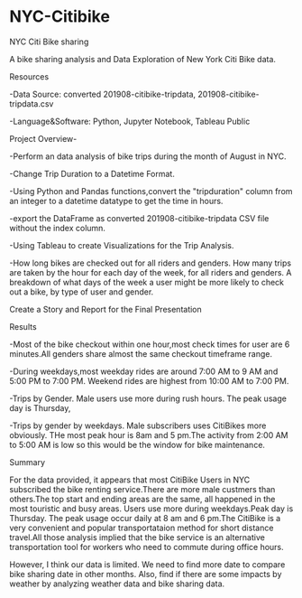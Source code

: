 # NYC-Citibike

NYC Citi Bike sharing

A bike sharing analysis and Data Exploration of New York Citi Bike data.

Resources

-Data Source: converted 201908-citibike-tripdata, 201908-citibike-tripdata.csv

-Language&Software: Python, Jupyter Notebook, Tableau Public

Project Overview-

-Perform an data analysis of bike trips during the month of August in NYC. 

-Change Trip Duration to a Datetime Format.

-Using Python and Pandas functions,convert the "tripduration" column from an integer to a datetime datatype to get the time in hours.

-export the DataFrame as converted 201908-citibike-tripdata CSV file without the index column.

-Using Tableau to create Visualizations for the Trip Analysis.

-How long bikes are checked out for all riders and genders. How many trips are taken by the hour for each day of the week, for all riders and genders.
 A breakdown of what days of the week a user might be more likely to check out a bike, by type of user and gender.


Create a Story and Report for the Final Presentation

Results

-Most of the bike checkout within one hour,most check times for user are 6 minutes.All genders share almost the same checkout timeframe range.

-During weekdays,most weekday rides are around 7:00 AM to 9 AM and 5:00 PM to 7:00 PM. Weekend rides are highest from 10:00 AM to 7:00 PM.

-Trips by Gender. Male users use more during rush hours. The peak usage day is Thursday,

-Trips by gender by weekdays. Male subscribers uses CitiBikes more obviously. THe most peak hour is 8am and 5 pm.The activity from 2:00 AM to 5:00 AM is low so this would be the window for bike maintenance.

Summary

For the data provided, it appears that most CitiBike Users in NYC subscribed the bike renting service.There are more male custmers than others.The top start and ending areas are the same, all happened in the most touristic and busy areas. Users use more during weekdays.Peak day is Thursday. The peak usage occur daily at 8 am and 6 pm.The CitiBike is a very convenient and popular transportataion method for short distance travel.All those analysis implied that the bike service is an alternative transportation tool for workers who need to commute during office hours.

However, I think our data is limited. We need to find more date to compare bike sharing date in other months. Also, find if there are some impacts by weather by analyzing weather data and bike sharing data.
